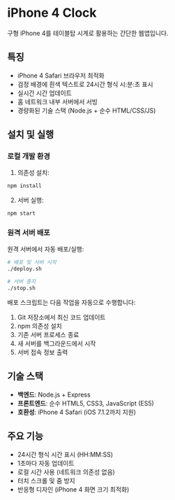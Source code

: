# iPhone 4 Clock

구형 iPhone 4를 테이블탑 시계로 활용하는 간단한 웹앱입니다.

## 특징

- iPhone 4 Safari 브라우저 최적화
- 검정 배경에 흰색 텍스트로 24시간 형식 시:분:초 표시
- 실시간 시간 업데이트
- 홈 네트워크 내부 서버에서 서빙
- 경량화된 기술 스택 (Node.js + 순수 HTML/CSS/JS)

## 설치 및 실행

### 로컬 개발 환경
1. 의존성 설치:
```bash
npm install
```

2. 서버 실행:
```bash
npm start
```

### 원격 서버 배포
원격 서버에서 자동 배포/실행:

```bash
# 배포 및 서버 시작
./deploy.sh

# 서버 중지
./stop.sh
```

배포 스크립트는 다음 작업을 자동으로 수행합니다:
1. Git 저장소에서 최신 코드 업데이트
2. npm 의존성 설치
3. 기존 서버 프로세스 종료
4. 새 서버를 백그라운드에서 시작
5. 서버 접속 정보 출력

## 기술 스택

- **백엔드**: Node.js + Express
- **프론트엔드**: 순수 HTML5, CSS3, JavaScript (ES5)
- **호환성**: iPhone 4 Safari (iOS 7.1.2까지 지원)

## 주요 기능

- 24시간 형식 시간 표시 (HH:MM:SS)
- 1초마다 자동 업데이트
- 로컬 시간 사용 (네트워크 의존성 없음)
- 터치 스크롤 및 줌 방지
- 반응형 디자인 (iPhone 4 화면 크기 최적화)

